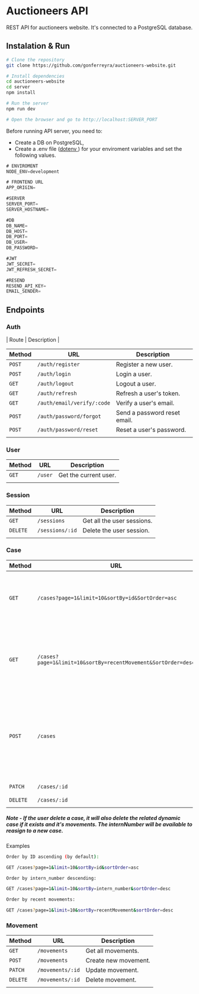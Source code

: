 # Auctioneers API

REST API for auctioneers website. It's connected to a PostgreSQL database.

## Instalation & Run

```bash
# Clone the repository
git clone https://github.com/gonferreyra/auctioneers-website.git

# Install dependencies
cd auctioneers-website
cd server
npm install

# Run the server
npm run dev

# Open the browser and go to http://localhost:SERVER_PORT
```

Before running API server, you need to:

- Create a DB on PostgreSQL,
- Create a .env file ([dotenv
  ](https://www.npmjs.com/package/dotenv)) for your enviroment variables and set the following values.

```go
# ENVIROMENT
NODE_ENV=development

# FRONTEND URL
APP_ORIGIN=

#SERVER
SERVER_PORT=
SERVER_HOSTNAME=

#DB
DB_NAME=
DB_HOST=
DB_PORT=
DB_USER=
DB_PASSWORD=

#JWT
JWT_SECRET=
JWT_REFRESH_SECRET=

#RESEND
RESEND_API_KEY=
EMAIL_SENDER=
```

## Endpoints

### Auth

| Route | Description |

| Method | URL                        | Description                  |
| ------ | -------------------------- | ---------------------------- |
| `POST` | `/auth/register`           | Register a new user.         |
| `POST` | `/auth/login`              | Login a user.                |
| `GET`  | `/auth/logout`             | Logout a user.               |
| `GET`  | `/auth/refresh`            | Refresh a user's token.      |
| `GET`  | `/auth/email/verify/:code` | Verify a user's email.       |
| `POST` | `/auth/password/forgot`    | Send a password reset email. |
| `POST` | `/auth/password/reset`     | Reset a user's password.     |
|        |

### User

| Method | URL     | Description           |
| ------ | ------- | --------------------- |
| `GET`  | `/user` | Get the current user. |
|        |

### Session

| Method   | URL             | Description                |
| -------- | --------------- | -------------------------- |
| `GET`    | `/sessions`     | Get all the user sessions. |
| `DELETE` | `/sessions/:id` | Delete the user session.   |
|          |

### Case

| Method   | URL                                                           | Description                                                                                          |
| -------- | ------------------------------------------------------------- | ---------------------------------------------------------------------------------------------------- |
| `GET`    | `/cases?page=1&limit=10&sortBy=id&SortOrder=asc`              | Get all cases with pagination and sorted by id in ascending order.                                   |
| `GET`    | `/cases?page=1&limit=10&sortBy=recentMovement&SortOrder=desc` | Get all cases with pagination and sorted by recent movements in descending order.                    |
| `POST`   | `/cases`                                                      | Add a new Case. Depending on the caseType it will also create a dynamic case with the specific type. |
| `PATCH`  | `/cases/:id`                                                  | Update cases                                                                                         |
| `DELETE` | `/cases/:id`                                                  | Delete case                                                                                          |
|          |

##### Note - If the user delete a case, it will also delete the related dynamic case if it exists and it's movements. The internNumber will be available to reasign to a new case.

Examples

```bash
Order by ID ascending (by default):

GET /cases?page=1&limit=10&sortBy=id&sortOrder=asc
```

```bash
Order by intern_number descending:

GET /cases?page=1&limit=10&sortBy=intern_number&sortOrder=desc
```

```bash
Order by recent movements:

GET /cases?page=1&limit=10&sortBy=recentMovement&sortOrder=desc
```

### Movement

| Method   | URL              | Description          |
| -------- | ---------------- | -------------------- |
| `GET`    | `/movements`     | Get all movements.   |
| `POST`   | `/movements`     | Create new movement. |
| `PATCH`  | `/movements/:id` | Update movement.     |
| `DELETE` | `/movements/:id` | Delete movement.     |
|          |
